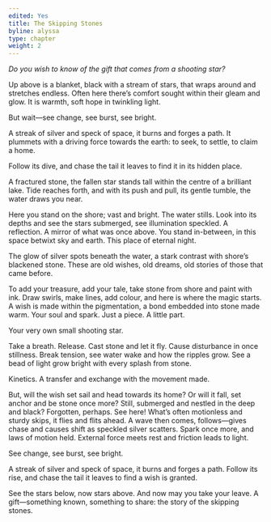 ```yaml
---
edited: Yes
title: The Skipping Stones
byline: alyssa
type: chapter
weight: 2
---
```


_Do you wish to know of the gift that comes from a shooting star?_

Up above is a blanket, black with a stream of stars, that wraps around and stretches endless. Often here there’s comfort sought within their gleam and glow. It is warmth, soft hope in twinkling light. 

But wait—see change, see burst, see bright. 

A streak of silver and speck of space, it burns and forges a path. It plummets with a driving force towards the earth: to seek, to settle, to claim a home.

Follow its dive, and chase the tail it leaves to find it in its hidden place. 

A fractured stone, the fallen star stands tall within the centre of a brilliant lake. Tide reaches forth, and with its push and pull, its gentle tumble, the water draws you near. 

Here you stand on the shore; vast and bright. The water stills. Look into its depths and see the stars submerged, see illumination speckled. A reflection. A mirror of what was once above. You stand in-between, in this space betwixt sky and earth. This place of eternal night. 

The glow of silver spots beneath the water, a stark contrast with shore’s blackened stone. These are old wishes, old dreams, old stories of those that came before. 

To add your treasure, add your tale, take stone from shore and paint with ink. Draw swirls, make lines, add colour, and here is where the magic starts. A wish is made within the pigmentation, a bond embedded into stone made warm. Your soul and spark. Just a piece. A little part. 

Your very own small shooting star. 

Take a breath. Release. Cast stone and let it fly. Cause disturbance in once stillness. Break tension, see water wake and how the ripples grow. See a bead of light grow bright with every splash from stone. 

Kinetics. A transfer and exchange with the movement made. 

But, will the wish set sail and head towards its home? Or will it fall, set anchor and be stone once more? Still, submerged and nestled in the deep and black? Forgotten, perhaps. See here! What’s often motionless and sturdy skips, it flies and flits ahead. A wave then comes, follows—gives chase and causes shift as speckled silver scatters. Spark once more, and laws of motion held. External force meets rest and friction leads to light. 

See change, see burst, see bright. 

A streak of silver and speck of space, it burns and forges a path. Follow its rise, and chase the tail it leaves to find a wish is granted. 

See the stars below, now stars above. And now may you take your leave. A gift—something known, something to share: the story of the skipping stones.
